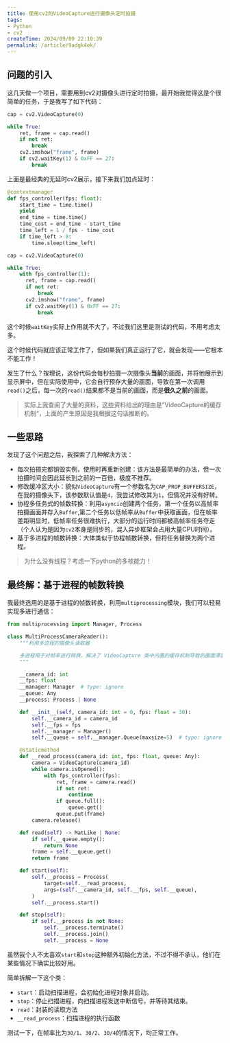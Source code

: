 ```yaml
---
title: 使用cv2的VideoCapture进行摄像头定时拍摄
tags:
- Python
- cv2
createTime: 2024/09/09 22:10:39
permalink: /article/9adgk4ek/
---
```


## 问题的引入

这几天做一个项目，需要用到cv2对摄像头进行定时拍摄，最开始我觉得这是个很简单的任务，于是我写了如下代码：

```python
cap = cv2.VideoCapture(0)

while True:
    ret, frame = cap.read()
    if not ret:
        break
    cv2.imshow("frame", frame)
    if cv2.waitKey(1) & 0xFF == 27:
        break
```

上面是最经典的无延时cv2展示，接下来我们加点延时：

```python
@contextmanager
def fps_controller(fps: float):
    start_time = time.time()
    yield
    end_time = time.time()
    time_cost = end_time - start_time
    time_left = 1 / fps - time_cost
    if time_left > 0:
        time.sleep(time_left)

cap = cv2.VideoCapture(0)

while True:
    with fps_controller(1):
      ret, frame = cap.read()
      if not ret:
          break
      cv2.imshow("frame", frame)
      if cv2.waitKey(1) & 0xFF == 27:
          break
```

这个时候`waitKey`实际上作用就不大了，不过我们这里是测试的代码，不用考虑太多。

这个时候代码就应该正常工作了，但如果我们真正运行了它，就会发现——它根本不能工作！

发生了什么？按理说，这份代码会每秒拍摄一次摄像头**当前**的画面，并将他展示到显示屏中，但在实际使用中，它会自行预存大量的画面，导致在第一次调用`read()`之后，每一次的`read()`结果都不是当前的画面，而是**很久之前**的画面。

> 实际上我查阅了大量的资料，这些资料给出的理由是”VideoCapture的缓存机制“，上面的产生原因是我根据这句话推断的。

## 一些思路

发现了这个问题之后，我探索了几种解决方法：

- 每次拍摄完都销毁实例，使用时再重新创建：该方法是最简单的办法，但一次拍摄时间会因此延长到之前的一百倍，极度不推荐。
- 修改缓冲区大小：貌似`VideoCapture`有一个参数名为`CAP_PROP_BUFFERSIZE`，在我的摄像头下，该参数默认值是`4`，我尝试修改其为`1`，但情况并没有好转。
- 协程多任务式的帧数转换：利用`asyncio`创建两个任务，第一个任务以高帧率拍摄画面并存入`Buffer`,第二个任务以低帧率从`Buffer`中获取画面，但在帧率差距明显时，低帧率任务很难执行，大部分的运行时间都被高帧率任务夺走（个人认为是因为`cv2`本身是同步的，混入异步框架会占用大量CPU时间）。
- 基于多进程的帧数转换：大体类似于协程帧数转换，但将任务替换为两个进程。

> 为什么没有线程？考虑一下python的多核能力！

## 最终解：基于进程的帧数转换

我最终选用的是基于进程的帧数转换，利用`multiprocessing`模块，我们可以轻易实现多进行通信：

```python
from multiprocessing import Manager, Process

class MultiProcessCameraReader():
    """利用多进程的摄像头读取器

    多进程用于对帧率进行转换，解决了 VideoCapture 类中内置的缓存机制导致的画面滞后问题。
    """

    __camera_id: int
    __fps: float
    __manager: Manager  # type: ignore
    __queue: Any
    __process: Process | None

    def __init__(self, camera_id: int = 0, fps: float = 30):
        self.__camera_id = camera_id
        self.__fps = fps
        self.__manager = Manager()
        self.__queue = self.__manager.Queue(maxsize=5)  # type: ignore

    @staticmethod
    def __read_process(camera_id: int, fps: float, queue: Any):
        camera = VideoCapture(camera_id)
        while camera.isOpened():
            with fps_controller(fps):
                ret, frame = camera.read()
                if not ret:
                    continue
                if queue.full():
                    queue.get()
                queue.put(frame)
        camera.release()

    def read(self) -> MatLike | None:
        if self.__queue.empty():
            return None
        frame = self.__queue.get()
        return frame

    def start(self):
        self.__process = Process(
            target=self.__read_process,
            args=(self.__camera_id, self.__fps, self.__queue),
        )
        self.__process.start()

    def stop(self):
        if self.__process is not None:
            self.__process.terminate()
            self.__process.join()
            self.__process = None
```

虽然我个人不太喜欢`start`和`stop`这种额外初始化方法，不过不得不承认，他们在某些情况下确实比较好用。

简单拆解一下这个类：

- `start`：启动扫描进程，会初始化进程对象并启动。
- `stop`：停止扫描进程，向扫描进程发送中断信号，并等待其结束。
- `read`：封装的读取方法
- `__read_process`：扫描进程的执行函数

测试一下，在帧率比为`30/1`、`30/2`、`30/4`的情况下，均正常工作。

